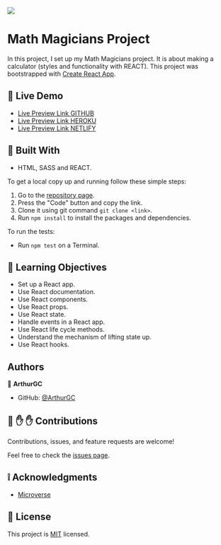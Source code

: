 ![](https://img.shields.io/badge/Microverse-blueviolet)

# Math Magicians Project

In this project, I set up my Math Magicians project. It is about making a calculator (styles and functionality with REACT). This project was bootstrapped with [Create React App](https://github.com/facebook/create-react-app).


## :red_circle: Live Demo

- [Live Preview Link GITHUB](https://arthurgc.github.io/math-magicians.project)
- [Live Preview Link HEROKU](https://math-magician-arthurgc.herokuapp.com/#/)
- [Live Preview Link NETLIFY](https://math-magicians-calculator.netlify.app/#/)
## :hammer: Built With

- HTML, SASS and REACT.

To get a local copy up and running follow these simple steps:

1. Go to the [repository page](https://github.com/ArthurGC/math-magicians.project).
2. Press the "Code" button and copy the link.
3. Clone it using git command `git clone <link>`.
4. Run `npm install` to install the packages and dependencies.

To run the tests:

- Run `npm test` on a Terminal.

## :blue_book: Learning Objectives

- Set up a React app.
- Use React documentation.
- Use React components.
- Use React props.
- Use React state.
- Handle events in a React app.
- Use React life cycle methods.
- Understand the mechanism of lifting state up.
- Use React hooks.

## Authors

👤 **ArthurGC**

- GitHub: [@ArthurGC](https://github.com/ArthurGC)

## 🤝 :raised_hand: :raised_hand: Contributions

Contributions, issues, and feature requests are welcome!

Feel free to check the [issues page](https://github.com/ArthurGC/math-magicians.project/issues).

## :grey_exclamation: Acknowledgments

- [Microverse](https://www.microverse.org/)

## 📝 License

This project is [MIT](LICENSE) licensed.
